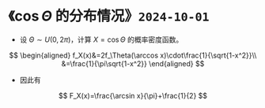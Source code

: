 # 《$\cos \Theta$ 的分布情况》`2024-10-01`

- 设 $\Theta \sim U(0, 2\pi)$，计算 $X=\cos \Theta$ 的概率密度函数。

$$
\begin{aligned}
f_X(x)&=2f_\Theta(\arccos x)\cdot\frac{1}{\sqrt{1-x^2}}\\
&=\frac{1}{\pi\sqrt{1-x^2}}
\end{aligned}
$$

- 因此有

$$
F_X(x)=\frac{\arcsin x}{\pi}+\frac{1}{2}
$$


